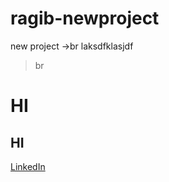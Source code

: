# ragib-newproject
new project
->br
laksdfklasjdf
>br
# HI 
## HI 
[LinkedIn]( www.linkedin.com/in/ragibeshay )

